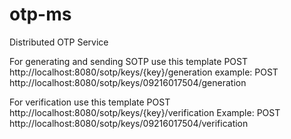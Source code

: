 # otp-ms
Distributed OTP Service

For generating and sending SOTP use this template
POST http://localhost:8080/sotp/keys/{key}/generation
example:
POST  http://localhost:8080/sotp/keys/09216017504/generation

For verification use this template
POST http://localhost:8080/sotp/keys/{key}/verification
Example:
POST http://localhost:8080/sotp/keys/09216017504/verification 